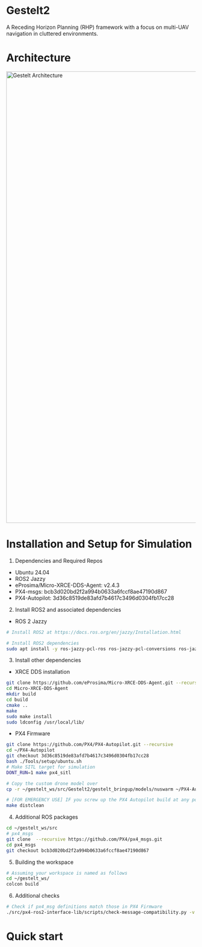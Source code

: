 # Gestelt2
A Receding Horizon Planning (RHP) framework with a focus on multi-UAV navigation in cluttered environments. 

# Architecture
<img src="docs/pictures/gestelt_architecture_24_10.png" alt="Gestelt Architecture" style="width: 1200px;"/>

# Installation and Setup for Simulation

1. Dependencies and Required Repos
- Ubuntu 24.04 
- ROS2 Jazzy
- eProsima/Micro-XRCE-DDS-Agent: v2.4.3
- PX4-msgs: bcb3d020bd2f2a994b0633a6fccf8ae47190d867
- PX4-Autopilot: 3d36c8519de83afd7b4617c3496d0304fb17cc28

2. Install ROS2 and associated dependencies
- ROS 2 Jazzy
```bash
# Install ROS2 at https://docs.ros.org/en/jazzy/Installation.html 

# Install ROS2 dependencies
sudo apt install -y ros-jazzy-pcl-ros ros-jazzy-pcl-conversions ros-jazzy-message-filters
```

3. Install other dependencies
- XRCE DDS installation
```bash
git clone https://github.com/eProsima/Micro-XRCE-DDS-Agent.git --recursive -b v2.4.3
cd Micro-XRCE-DDS-Agent
mkdir build
cd build
cmake ..
make
sudo make install
sudo ldconfig /usr/local/lib/
```

- PX4 Firmware
```bash
git clone https://github.com/PX4/PX4-Autopilot.git --recursive 
cd ~/PX4-Autopilot
git checkout 3d36c8519de83afd7b4617c3496d0304fb17cc28
bash ./Tools/setup/ubuntu.sh 
# Make SITL target for simulation
DONT_RUN=1 make px4_sitl 

# Copy the custom drone model over
cp -r ~/gestelt_ws/src/Gestelt2/gestelt_bringup/models/nuswarm ~/PX4-Autopilot/Tools/simulation/gz/models

# [FOR EMERGENCY USE] IF you screw up the PX4 Autopilot build at any point, clean up the build files via the following command:
make distclean
```

4. Additional ROS packages
```bash
cd ~/gestelt_ws/src
# px4_msgs
git clone  --recursive https://github.com/PX4/px4_msgs.git
cd px4_msgs 
git checkout bcb3d020bd2f2a994b0633a6fccf8ae47190d867
```

5. Building the workspace
```bash
# Assuming your workspace is named as follows
cd ~/gestelt_ws/
colcon build
```

6. Additional checks
```bash
# Check if px4_msg definitions match those in PX4 Firmware
./src/px4-ros2-interface-lib/scripts/check-message-compatibility.py -v ./src/px4_msgs/ ../PX4-Autopilot/
```

# Quick start
